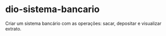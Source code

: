 # dio-sistema-bancario
Criar um sistema bancário com as operações: sacar, depositar e visualizar extrato.
